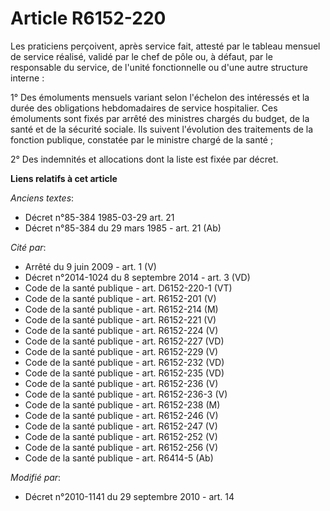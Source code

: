 # Article R6152-220

Les praticiens perçoivent, après service fait, attesté par le tableau mensuel de service réalisé, validé par le chef de pôle
ou, à défaut, par le responsable du service, de l'unité fonctionnelle ou d'une autre structure interne :

1° Des émoluments mensuels variant selon l'échelon des intéressés et la durée des obligations hebdomadaires de service
hospitalier. Ces émoluments sont fixés par arrêté des ministres chargés du budget, de la santé et de la sécurité sociale. Ils
suivent l'évolution des traitements de la fonction publique, constatée par le ministre chargé de la santé ;

2° Des indemnités et allocations dont la liste est fixée par décret.

**Liens relatifs à cet article**

_Anciens textes_:

  - Décret n°85-384 1985-03-29 art. 21
  - Décret n°85-384 du 29 mars 1985 - art. 21 (Ab)

_Cité par_:

  - Arrêté du 9 juin 2009 - art. 1 (V)
  - Décret n°2014-1024 du 8 septembre 2014 - art. 3 (VD)
  - Code de la santé publique - art. D6152-220-1 (VT)
  - Code de la santé publique - art. R6152-201 (V)
  - Code de la santé publique - art. R6152-214 (M)
  - Code de la santé publique - art. R6152-221 (V)
  - Code de la santé publique - art. R6152-224 (V)
  - Code de la santé publique - art. R6152-227 (VD)
  - Code de la santé publique - art. R6152-229 (V)
  - Code de la santé publique - art. R6152-232 (VD)
  - Code de la santé publique - art. R6152-235 (VD)
  - Code de la santé publique - art. R6152-236 (V)
  - Code de la santé publique - art. R6152-236-3 (V)
  - Code de la santé publique - art. R6152-238 (M)
  - Code de la santé publique - art. R6152-246 (V)
  - Code de la santé publique - art. R6152-247 (V)
  - Code de la santé publique - art. R6152-252 (V)
  - Code de la santé publique - art. R6152-256 (V)
  - Code de la santé publique - art. R6414-5 (Ab)

_Modifié par_:

  - Décret n°2010-1141 du 29 septembre 2010 - art. 14
